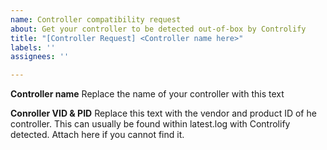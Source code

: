 ```yaml
---
name: Controller compatibility request
about: Get your controller to be detected out-of-box by Controlify
title: "[Controller Request] <Controller name here>"
labels: ''
assignees: ''

---
```


**Controller name**
Replace the name of your controller with this text

**Conroller VID & PID**
Replace this text with the vendor and product ID of he controller. This can usually be found within latest.log with Controlify detected. Attach here if you cannot find it.
